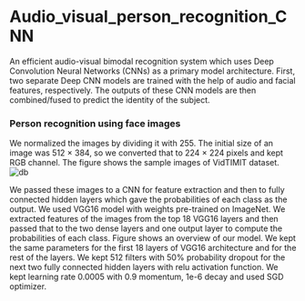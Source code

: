 # Audio_visual_person_recognition_CNN

An efficient audio-visual bimodal recognition system which uses Deep Convolution Neural Networks (CNNs) as a primary model architecture. First, two separate Deep CNN models are trained with the help of audio and facial features, respectively. The outputs of these CNN models are then combined/fused to predict the identity of the subject.

### Person recognition using face images
We normalized the images by dividing it with 255. The initial size of an image was 512 × 384, so we converted that to 224 × 224 pixels and kept RGB channel. The figure shows the sample images of VidTIMIT dataset. 
![db](https://user-images.githubusercontent.com/10357045/33491409-33b9cb92-d6e0-11e7-8acf-546743d1ffbc.jpeg)


We passed these images to a CNN for feature extraction and then to fully connected hidden layers which gave the probabilities of each class as the output. We used VGG16 model with weights pre-trained on ImageNet. We extracted features of the images from the top 18 VGG16 layers and then passed that to the two dense layers and one output layer to compute the probabilities of each class. Figure shows an overview of our model. We kept the same parameters for the first 18 layers of VGG16 architecture and for the rest of the layers. We kept 512 filters with 50% probability dropout for the next two fully connected hidden layers with relu activation function. We kept learning rate 0.0005 with 0.9 momentum, 1e-6 decay and used SGD optimizer.


